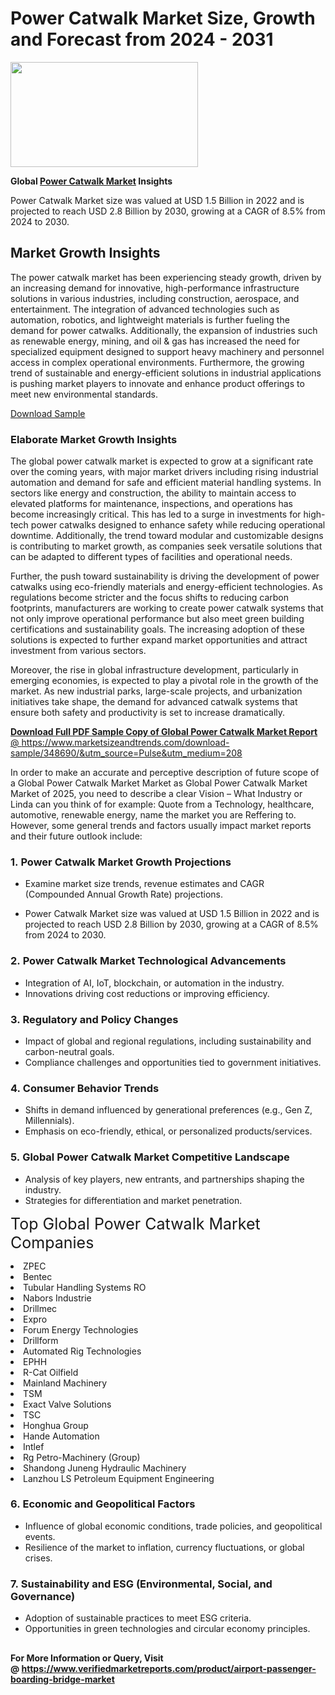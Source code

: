 <H1>Power Catwalk Market Size, Growth and Forecast from 2024 - 2031</H1><img class="aligncenter size-medium wp-image-584254" src="https://thirdeyenews.in/wp-content/uploads/2024/09/Global-Market-Research-300x168.jpeg" alt="" width="300" height="168" /><p><strong>Global&nbsp;<a href="https://www.marketsizeandtrends.com/download-sample/348690/&amp;utm_source=Pulse&amp;utm_medium=208">Power Catwalk Market</a> Insights</strong></p><p>Power Catwalk Market size was valued at USD 1.5 Billion in 2022 and is projected to reach USD 2.8 Billion by 2030, growing at a CAGR of 8.5% from 2024 to 2030.</p><p><h2>Market Growth Insights</h2> <p>The power catwalk market has been experiencing steady growth, driven by an increasing demand for innovative, high-performance infrastructure solutions in various industries, including construction, aerospace, and entertainment. The integration of advanced technologies such as automation, robotics, and lightweight materials is further fueling the demand for power catwalks. Additionally, the expansion of industries such as renewable energy, mining, and oil & gas has increased the need for specialized equipment designed to support heavy machinery and personnel access in complex operational environments. Furthermore, the growing trend of sustainable and energy-efficient solutions in industrial applications is pushing market players to innovate and enhance product offerings to meet new environmental standards.</p> <p><a href="#">Download Sample</a></p> <h3>Elaborate Market Growth Insights</h3> <p>The global power catwalk market is expected to grow at a significant rate over the coming years, with major market drivers including rising industrial automation and demand for safe and efficient material handling systems. In sectors like energy and construction, the ability to maintain access to elevated platforms for maintenance, inspections, and operations has become increasingly critical. This has led to a surge in investments for high-tech power catwalks designed to enhance safety while reducing operational downtime. Additionally, the trend toward modular and customizable designs is contributing to market growth, as companies seek versatile solutions that can be adapted to different types of facilities and operational needs.</p> <p>Further, the push toward sustainability is driving the development of power catwalks using eco-friendly materials and energy-efficient technologies. As regulations become stricter and the focus shifts to reducing carbon footprints, manufacturers are working to create power catwalk systems that not only improve operational performance but also meet green building certifications and sustainability goals. The increasing adoption of these solutions is expected to further expand market opportunities and attract investment from various sectors.</p> <p>Moreover, the rise in global infrastructure development, particularly in emerging economies, is expected to play a pivotal role in the growth of the market. As new industrial parks, large-scale projects, and urbanization initiatives take shape, the demand for advanced catwalk systems that ensure both safety and productivity is set to increase dramatically.</p> <p><a href="#"></p><p><span class=""><strong>Download Full PDF Sample Copy of Global Power Catwalk Market Report</strong> @ <a href="https://www.marketsizeandtrends.com/download-sample/348690/&amp;utm_source=Pulse&amp;utm_medium=208" target="_blank">https://www.marketsizeandtrends.com/download-sample/348690/&amp;utm_source=Pulse&amp;utm_medium=208</a></span></p><p>In order to make an accurate and perceptive description of future scope of a Global&nbsp;Power Catwalk Market Market as Global&nbsp;Power Catwalk Market Market of 2025, you need to describe a clear Vision &ndash; What Industry or Linda can you think of for example: Quote from a Technology, healthcare, automotive, renewable energy, name the market you are Reffering to. However, some general trends and factors usually impact market reports and their future outlook include:</p><h3>1.&nbsp;<strong>Power Catwalk Market Growth Projections</strong></h3><ul><li>Examine market size trends, revenue estimates and CAGR (Compounded Annual Growth Rate) projections.</li><li><p>Power Catwalk Market size was valued at USD 1.5 Billion in 2022 and is projected to reach USD 2.8 Billion by 2030, growing at a CAGR of 8.5% from 2024 to 2030.</p></li></ul><h3>2.&nbsp;<strong>Power Catwalk Market Technological Advancements</strong></h3><ul><li>Integration of AI, IoT, blockchain, or automation in the industry.</li><li>Innovations driving cost reductions or improving efficiency.</li></ul><h3>3.&nbsp;<strong>Regulatory and Policy Changes</strong></h3><ul><li>Impact of global and regional regulations, including sustainability and carbon-neutral goals.</li><li>Compliance challenges and opportunities tied to government initiatives.</li></ul><h3>4.&nbsp;<strong>Consumer Behavior Trends</strong></h3><ul><li>Shifts in demand influenced by generational preferences (e.g., Gen Z, Millennials).</li><li>Emphasis on eco-friendly, ethical, or personalized products/services.</li></ul><h3>5.&nbsp;<strong>Global Power Catwalk Market Competitive Landscape</strong></h3><ul><li>Analysis of key players, new entrants, and partnerships shaping the industry.</li><li>Strategies for differentiation and market penetration.</li></ul><p data-pm-slice="1 1 []"><span style="color: inherit; font-family: inherit; font-size: 25px;">Top Global Power Catwalk Market Companies</span></p><div class="" data-test-id=""><p><li>ZPEC</li><li> Bentec</li><li> Tubular Handling Systems RO</li><li> Nabors Industrie</li><li> Drillmec</li><li> Expro</li><li> Forum Energy Technologies</li><li> Drillform</li><li> Automated Rig Technologies</li><li> EPHH</li><li> R-Cat Oilfield</li><li> Mainland Machinery</li><li> TSM</li><li> Exact Valve Solutions</li><li> TSC</li><li> Honghua Group</li><li> Hande Automation</li><li> Intlef</li><li> Rg Petro-Machinery (Group)</li><li> Shandong Juneng Hydraulic Machinery</li><li> Lanzhou LS Petroleum Equipment Engineering</li></p></div><h3>6.&nbsp;<strong>Economic and Geopolitical Factors</strong></h3><ul><li>Influence of global economic conditions, trade policies, and geopolitical events.</li><li>Resilience of the market to inflation, currency fluctuations, or global crises.</li></ul><h3>7.&nbsp;<strong>Sustainability and ESG (Environmental, Social, and Governance)</strong></h3><ul><li>Adoption of sustainable practices to meet ESG criteria.</li><li>Opportunities in green technologies and circular economy principles.</li></ul><h2><strong style="font-size: 14px;">For More Information or Query, Visit @&nbsp;</strong><a style="background-color: #ffffff; font-size: 14px;" href="https://www.marketsizeandtrends.com/report/power-catwalk-market/" target="_blank">https://www.verifiedmarketreports.com/product/airport-passenger-boarding-bridge-market</a></h2>
